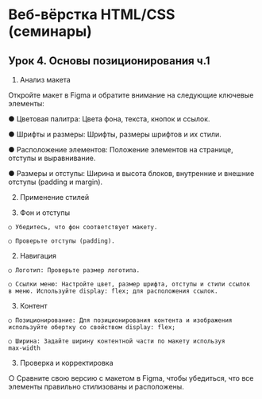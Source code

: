 # Веб-вёрстка HTML/CSS (семинары)
## Урок 4. Основы позиционирования ч.1

1. Анализ макета

Откройте макет в Figma и обратите внимание на следующие ключевые элементы:

  ● Цветовая палитра: Цвета фона, текста, кнопок и ссылок.
  
  ● Шрифты и размеры: Шрифты, размеры шрифтов и их стили.
  
  ● Расположение элементов: Положение элементов на странице, отступы и
  выравнивание.
  
  ● Размеры и отступы: Ширина и высота блоков, внутренние и внешние отступы
  (padding и margin).
  
2. Применение стилей

  1. Фон и отступы

    ○ Убедитесь, что фон соответствует макету.
    
    ○ Проверьте отступы (padding).
    
  2. Навигация

    ○ Логотип: Проверьте размер логотипа.
    
    ○ Ссылки меню: Настройте цвет, размер шрифта, отступы и стили ссылок
    в меню. Используйте display: flex; для расположения ссылок.

  3. Контент

    ○ Позиционирование: Для позиционирования контента и изображения
    используйте обертку со свойством display: flex;
    
    ○ Ширина: Задайте ширину контентной части по макету используя
    max-width
    
3. Проверка и корректировка

  ○ Сравните свою версию с макетом в Figma, чтобы убедиться, что все
  элементы правильно стилизованы и расположены.
